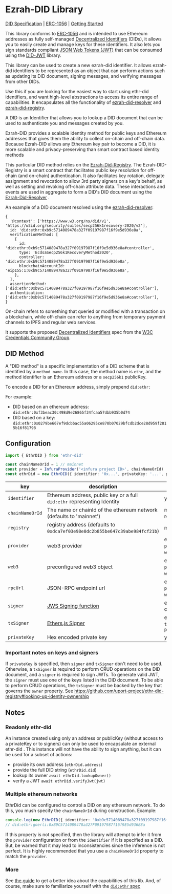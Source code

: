 # Ezrah-DID Library

[DID Specification](https://w3c.github.io/did-core/) | [ERC-1056](https://github.com/ethereum/EIPs/issues/1056)
| [Getting Started](/docs/guides/index.md)

This library conforms to [ERC-1056](https://github.com/ethereum/EIPs/issues/1056) and is intended to use Ethereum
addresses as fully self-managed [Decentralized Identifiers](https://w3c.github.io/did-core/#identifier) (DIDs), it
allows you to easily create and manage keys for these identifiers. It also lets you sign standards
compliant [JSON Web Tokens (JWT)](https://jwt.io) that can be consumed using
the [DID-JWT](https://github.com/decentralized-identity/did-jwt) library.

This library can be used to create a new ezrah-did identifier. It allows ezrah-did identifiers to be represented as an
object that can perform actions such as updating its DID document, signing messages, and verifying messages from other
DIDs.

Use this if you are looking for the easiest way to start using ethr-did identifiers, and want high-level abstractions to
access its entire range of capabilities. It encapsulates all the functionality
of [ezrah-did-resolver](https://github.com/decentralized-identity/ezrah-did-resolver)
and [ezrah-did-registry](https://github.com/uport-project/ezrah-did-registry).

A DID is an Identifier that allows you to lookup a DID document that can be used to authenticate you and messages
created by you.

Ezrah-DID provides a scalable identity method for public keys and Ethereum addresses that gives them the ability to
collect on-chain and off-chain data. Because Ezrah-DID allows any Ethereum key pair to become a DID, it is more scalable
and privacy-preserving than smart contract based identity methods

This particular DID method relies on the [Ezrah-Did-Registry](https://github.com/uport-project/ezrah-did-registry). The
Ezrah-DID-Registry is a smart contract that facilitates public key resolution for off-chain (and on-chain)
authentication. It also facilitates key rotation, delegate assignment and revocation to allow 3rd party signers on a
key's behalf, as well as setting and revoking off-chain attribute data. These interactions and events are used in
aggregate to form a DID's DID document using
the [Ezrah-Did-Resolver](https://github.com/decentralized-identity/ethr-did-resolver)
.

An example of a DID document resolved using
the [ezrah-did-resolver](https://github.com/coincord/ezrah-did-resolver):

```json5
{
  '@context': ['https://www.w3.org/ns/did/v1', 'https://w3id.org/security/suites/secp256k1recovery-2020/v2'],
  id: 'did:ethr:0xb9c5714089478a327f09197987f16f9e5d936e8a',
  verificationMethod: [
    {
      id: 'did:ethr:0xb9c5714089478a327f09197987f16f9e5d936e8a#controller',
      type: 'EcdsaSecp256k1RecoveryMethod2020',
      controller: 'did:ethr:0xb9c5714089478a327f09197987f16f9e5d936e8a',
      blockchainAccountId: 'eip155:1:0xb9c5714089478a327f09197987f16f9e5d936e8a',
    },
  ],
  assertionMethod: ['did:ethr:0xb9c5714089478a327f09197987f16f9e5d936e8a#controller'],
  authentication: ['did:ethr:0xb9c5714089478a327f09197987f16f9e5d936e8a#controller'],
}
```

On-chain refers to something that queried or modified with a transaction on a blockchain, while off-chain can refer to
anything from temporary payment channels to IPFS and regular web services.

It supports the proposed [Decentralized Identifiers](https://w3c.github.io/did-core/) spec from
the [W3C Credentials Community Group](https://w3c-ccg.github.io).

## DID Method

A "DID method" is a specific implementation of a DID scheme that is identified by a `method name`. In this case, the
method name is `ethr`, and the method identifier is an Ethereum address or a `secp256k1` publicKey.

To encode a DID for an Ethereum address, simply prepend `did:ethr:`

For example:

- DID based on an ethereum address: `did:ethr:0xf3beac30c498d9e26865f34fcaa57dbb935b0d74`
- DID based on a key: `did:ethr:0x0279be667ef9dcbbac55a06295ce870b07029bfcdb2dce28d959f2815b16f81798`

## Configuration

```typescript
import { EthrDID } from 'ethr-did'

const chainNameOrId = 1 // mainnet
const provider = InfuraProvider('<infura project ID>', chainNameOrId)
const ethrDid = new EthrDID({ identifier: '0x...', privateKey: '...', provider, chainNameOrId })
```

| key             | description                                                                       | required                                |
| --------------- | --------------------------------------------------------------------------------- | --------------------------------------- |
| `identifier`    | Ethereum address, public key or a full `did:ethr` representing Identity           | yes                                     |
| `chainNameOrId` | The name or chainId of the ethereum network (defaults to 'mainnet')               | no, but recommended                     |
| `registry`      | registry address (defaults to `0xdca7ef03e98e0dc2b855be647c39abe984fcf21b`)       | no                                      |
| `provider`      | web3 provider                                                                     | either `provider` or `web3` or `rpcUrl` |
| `web3`          | preconfigured web3 object                                                         | either `provider` or `web3` or `rpcUrl` |
| `rpcUrl`        | JSON-RPC endpoint url                                                             | either `provider` or `web3` or `rpcUrl` |
| `signer`        | [JWS Signing function](https://github.com/uport-project/did-jwt#signer-functions) | either `signer` or `privateKey`         |
| `txSigner`      | [Ethers.js Signer](https://docs.ethers.io/v5/api/signer/#Signer)                  | either `txSigner` or `privateKey`       |
| `privateKey`    | Hex encoded private key                                                           | yes\*                                   |

### Important notes on keys and signers

If `privateKey` is specified, then `signer` and `txSigner` don't need to be used. Otherwise, a `txSigner` is required to
perform CRUD operations on the DID document, and a `signer` is required to sign JWTs. To generate valid JWT,
the `signer` must use one of the keys listed in the DID document. To be able to perform CRUD operations, the `txSigner`
must be backed by the key that governs the `owner` property.
See https://github.com/uport-project/ethr-did-registry#looking-up-identity-ownership

## Notes

### Readonly ethr-did

An instance created using only an address or publicKey (without access to a privateKey or to signers) can only be used
to encapsulate an external ethr-did . This instance will not have the ability to sign anything, but it can be used for a
subset of actions:

- provide its own address (`ethrDid.address`)
- provide the full DID string (`ethrDid.did`)
- lookup its owner `await ethrDid.lookupOwner()`
- verify a JWT `await ethrDid.verifyJwt(jwt)`

### Multiple ethereum networks

EthrDid can be configured to control a DID on any ethereum network. To do this, you mush specify the `chainNameOrId`
during construction. Example:

```ts
console.log(new EthrDID({ identifier: '0xb9c5714089478a327f09197987f16f9e5d936e8a', chainNameOrId: 'goerli' }).did)
// did:ethr:goerli:0xB9C5714089478a327F09197987f16f9E5d936E8a
```

If this property is not specified, then the library will attempt to infer it from the `provider` configuration or from
the `identifier` if it is specified as a DID. But, be warned that it may lead to inconsistencies since the inference is
not perfect. It is highly recommended that you use a `chainNameOrId` property to match the `provider`.

### More

See [the guide](./docs/guides/index.md) to get a better idea about the capabilities of this lib. And, of course, make
sure to familiarize yourself with
the [`did:ethr` spec](https://github.com/decentralized-identity/ethr-did-resolver/blob/master/doc/did-method-spec.md)
